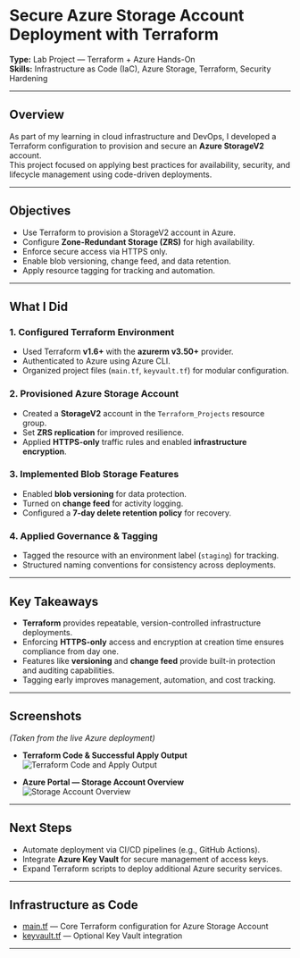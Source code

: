 # Secure Azure Storage Account Deployment with Terraform

**Type:** Lab Project — Terraform + Azure Hands-On  
**Skills:** Infrastructure as Code (IaC), Azure Storage, Terraform, Security Hardening  

---

## Overview
As part of my learning in cloud infrastructure and DevOps, I developed a Terraform configuration to provision and secure an **Azure StorageV2** account.  
This project focused on applying best practices for availability, security, and lifecycle management using code-driven deployments.

---

## Objectives
- Use Terraform to provision a StorageV2 account in Azure.
- Configure **Zone-Redundant Storage (ZRS)** for high availability.
- Enforce secure access via HTTPS only.
- Enable blob versioning, change feed, and data retention.
- Apply resource tagging for tracking and automation.

---

## What I Did

### 1. Configured Terraform Environment
- Used Terraform **v1.6+** with the **azurerm v3.50+** provider.
- Authenticated to Azure using Azure CLI.
- Organized project files (`main.tf`, `keyvault.tf`) for modular configuration.

### 2. Provisioned Azure Storage Account
- Created a **StorageV2** account in the `Terraform_Projects` resource group.
- Set **ZRS replication** for improved resilience.
- Applied **HTTPS-only** traffic rules and enabled **infrastructure encryption**.

### 3. Implemented Blob Storage Features
- Enabled **blob versioning** for data protection.
- Turned on **change feed** for activity logging.
- Configured a **7-day delete retention policy** for recovery.

### 4. Applied Governance & Tagging
- Tagged the resource with an environment label (`staging`) for tracking.
- Structured naming conventions for consistency across deployments.

---

## Key Takeaways
- **Terraform** provides repeatable, version-controlled infrastructure deployments.
- Enforcing **HTTPS-only** access and encryption at creation time ensures compliance from day one.
- Features like **versioning** and **change feed** provide built-in protection and auditing capabilities.
- Tagging early improves management, automation, and cost tracking.

---

## Screenshots
*(Taken from the live Azure deployment)*

- **Terraform Code & Successful Apply Output**  
  ![Terraform Code and Apply Output](./Screenshot-Terraform-Apply.png)

- **Azure Portal — Storage Account Overview**  
  ![Storage Account Overview](./Screenshot-Storage-Account.png)

---

## Next Steps
- Automate deployment via CI/CD pipelines (e.g., GitHub Actions).
- Integrate **Azure Key Vault** for secure management of access keys.
- Expand Terraform scripts to deploy additional Azure security services.

---

## Infrastructure as Code
- [main.tf](./terraform/main.tf) — Core Terraform configuration for Azure Storage Account
- [keyvault.tf](./terraform/keyvault.tf) — Optional Key Vault integration

---
